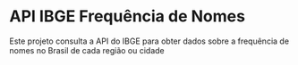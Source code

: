 
# API IBGE Frequência de Nomes

Este projeto consulta a API do IBGE para obter dados sobre a frequência de nomes no Brasil de cada região ou cidade
